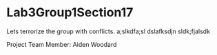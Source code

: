 # Lab3Group1Section17

Lets terrorize the group with conflicts.
a;slkdfa;sl
dslafksdjn
sldk;fjalsdk


Project Team Member: Aiden Woodard
